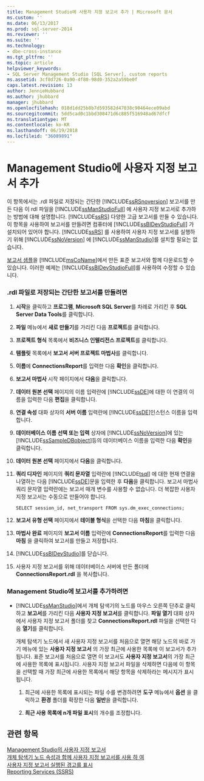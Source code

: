 ```yaml
---
title: Management Studio에 사용자 지정 보고서 추가 | Microsoft 문서
ms.custom: ''
ms.date: 06/13/2017
ms.prod: sql-server-2014
ms.reviewer: ''
ms.suite: ''
ms.technology:
- dbe-cross-instance
ms.tgt_pltfrm: ''
ms.topic: article
helpviewer_keywords:
- SQL Server Management Studio [SQL Server], custom reports
ms.assetid: 3cf8d726-0a90-4f80-98d0-352a2a59be0f
caps.latest.revision: 13
author: JennieHubbard
ms.author: jhubbard
manager: jhubbard
ms.openlocfilehash: 018d1dd25b8b7d593582d47038c90464ece09abd
ms.sourcegitcommit: 5dd5cad0c1bbd308471d6c885f516948ad67dfcf
ms.translationtype: MT
ms.contentlocale: ko-KR
ms.lasthandoff: 06/19/2018
ms.locfileid: "36089891"
---
```

# <a name="add-a-custom-report-to-management-studio"></a>Management Studio에 사용자 지정 보고서 추가
  이 항목에서는 .rdl 파일로 저장되는 간단한 [!INCLUDE[ssRSnoversion](../../includes/ssrsnoversion-md.md)] 보고서를 만든 다음 이 rdl 파일을 [!INCLUDE[ssManStudioFull](../../includes/ssmanstudiofull-md.md)] 에 사용자 지정 보고서로 추가하는 방법에 대해 설명합니다. [!INCLUDE[ssRS](../../includes/ssrs-md.md)] 다양한 고급 보고서를 만들 수 있습니다. 이 항목을 사용하여 보고서를 만들려면 컴퓨터에 [!INCLUDE[ssBIDevStudioFull](../../includes/ssbidevstudiofull-md.md)] 가 설치되어 있어야 합니다. [!INCLUDE[ssRS](../../includes/ssrs-md.md)] 를 사용하여 사용자 지정 보고서를 실행하기 위해 [!INCLUDE[ssNoVersion](../../includes/ssnoversion-md.md)] 에 [!INCLUDE[ssManStudio](../../includes/ssmanstudio-md.md)]를 설치할 필요는 없습니다.  
  
 [보고서 샘플](http://go.microsoft.com/fwlink/?LinkId=81792)을 [!INCLUDE[msCoName](../../includes/msconame-md.md)]에서 만든 표준 보고서와 함께 다운로드할 수 있습니다. 이러한 예제는 [!INCLUDE[ssBIDevStudioFull](../../includes/ssbidevstudiofull-md.md)]를 사용하여 수정할 수 있습니다.  
  
### <a name="to-create-a-simple-report-saved-as-an-rdl-file"></a>.rdl 파일로 저장되는 간단한 보고서를 만들려면  
  
1.  **시작**을 클릭하고 **프로그램**, **Microsoft SQL Server**를 차례로 가리킨 후 **SQL Server Data Tools**를 클릭합니다.  
  
2.  **파일** 메뉴에서 **새로 만들기**를 가리킨 다음 **프로젝트**를 클릭합니다.  
  
3.  **프로젝트 형식** 목록에서 **비즈니스 인텔리전스 프로젝트**를 클릭합니다.  
  
4.  **템플릿** 목록에서 **보고서 서버 프로젝트 마법사**를 클릭합니다.  
  
5.  **이름**에 **ConnectionsReport**를 입력한 다음 **확인**을 클릭합니다.  
  
6.  **보고서 마법사** 시작 페이지에서 **다음**을 클릭합니다.  
  
7.  **데이터 원본 선택** 페이지의 이름 입력란에 [!INCLUDE[ssDE](../../includes/ssde-md.md)]에 대한 이 연결의 이름을 입력한 다음 **편집**을 클릭합니다.  
  
8.  **연결 속성** 대화 상자의 **서버 이름** 입력란에 [!INCLUDE[ssDE](../../includes/ssde-md.md)]인스턴스 이름을 입력합니다.  
  
9. **데이터베이스 이름 선택 또는 입력** 상자에 [!INCLUDE[ssNoVersion](../../includes/ssnoversion-md.md)]에 있는 [!INCLUDE[ssSampleDBobject](../../includes/sssampledbobject-md.md)]등의 데이터베이스 이름을 입력한 다음 **확인**을 클릭합니다.  
  
10. **데이터 원본 선택** 페이지에서 **다음**을 클릭합니다.  
  
11. **쿼리 디자인** 페이지의 **쿼리 문자열** 입력란에 [!INCLUDE[tsql](../../includes/tsql-md.md)] 에 대한 현재 연결을 나열하는 다음 [!INCLUDE[ssDE](../../includes/ssde-md.md)]문을 입력한 후 **다음**을 클릭합니다. 보고서 마법사 쿼리 문자열 입력란에는 보고서 매개 변수를 사용할 수 없습니다. 더 복잡한 사용자 지정 보고서는 수동으로 만들어야 합니다.  
  
     `SELECT session_id, net_transport FROM sys.dm_exec_connections;`  
  
12. **보고서 유형 선택** 페이지에서 **테이블 형식**을 선택한 다음 **마침**을 클릭합니다.  
  
13. **마법사 완료** 페이지의 **보고서 이름** 입력란에 **ConnectionsReport**를 입력한 다음 **마침** 을 클릭하여 보고서를 만들고 저장합니다.  
  
14. [!INCLUDE[ssBIDevStudio](../../includes/ssbidevstudio-md.md)]를 닫습니다.  
  
15. 사용자 지정 보고서를 위해 데이터베이스 서버에 만든 폴더에 **ConnectionsReport.rdl** 을 복사합니다.  
  
### <a name="to-add-a-report-to-management-studio"></a>Management Studio에 보고서를 추가하려면  
  
-   [!INCLUDE[ssManStudio](../../includes/ssmanstudio-md.md)]에서 개체 탐색기의 노드를 마우스 오른쪽 단추로 클릭하고 **보고서**를 가리킨 다음 **사용자 지정 보고서**를 클릭합니다. **파일 열기** 대화 상자에서 사용자 지정 보고서 폴더를 찾고 **ConnectionsReport.rdl** 파일을 선택한 다음 **열기**를 클릭합니다.  
  
     개체 탐색기 노드에서 새 사용자 지정 보고서를 처음으로 열면 해당 노드의 바로 가기 메뉴에 있는 **사용자 지정 보고서** 의 가장 최근에 사용한 목록에 이 보고서가 추가됩니다. 표준 보고서를 처음으로 열면 이 보고서도 **사용자 지정 보고서**의 가장 최근에 사용한 목록에 표시됩니다. 사용자 지정 보고서 파일을 삭제하면 다음에 이 항목을 선택할 때 가장 최근에 사용한 목록에서 해당 항목을 삭제하라는 메시지가 표시됩니다.  
  
    1.  최근에 사용한 목록에 표시되는 파일 수를 변경하려면 **도구** 메뉴에서 **옵션** 을 클릭하고 **환경** 폴더를 확장한 다음 **일반**을 클릭합니다.  
  
    2.  **최근 사용 목록에 n개 파일 표시**의 개수를 조정합니다.  
  
## <a name="see-also"></a>관련 항목  
 [Management Studio의 사용자 지정 보고서](custom-reports-in-management-studio.md)   
 [개체 탐색기 노드 속성과 함께 사용자 지정 보고서를 사용 하 여](use-custom-reports-with-object-explorer-node-properties.md)   
 [사용자 지정 보고서 실행된 경고를 표시](unsuppress-run-custom-report-warnings.md)   
 [Reporting Services &#40;SSRS&#41;](../../reporting-services/create-deploy-and-manage-mobile-and-paginated-reports.md)  
  
  